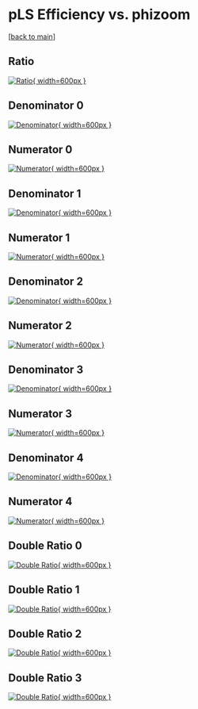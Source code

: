 # pLS Efficiency vs. phizoom

[[back to main](./)]



## Ratio

[![Ratio](../mtv/var/pLS_loweta_211_0_eff_phizoom.png){ width=600px }](../mtv/var/pLS_loweta_211_0_eff_phizoom.pdf)

## Denominator 0

[![Denominator](../mtv/den/pLS_loweta_211_0_eff_phizoom_den0.png){ width=600px }](../mtv/den/pLS_loweta_211_0_eff_phizoom_den0.pdf)

## Numerator 0

[![Numerator](../mtv/num/pLS_loweta_211_0_eff_phizoom_num0.png){ width=600px }](../mtv/num/pLS_loweta_211_0_eff_phizoom_num0.pdf)

## Denominator 1

[![Denominator](../mtv/den/pLS_loweta_211_0_eff_phizoom_den1.png){ width=600px }](../mtv/den/pLS_loweta_211_0_eff_phizoom_den1.pdf)

## Numerator 1

[![Numerator](../mtv/num/pLS_loweta_211_0_eff_phizoom_num1.png){ width=600px }](../mtv/num/pLS_loweta_211_0_eff_phizoom_num1.pdf)

## Denominator 2

[![Denominator](../mtv/den/pLS_loweta_211_0_eff_phizoom_den2.png){ width=600px }](../mtv/den/pLS_loweta_211_0_eff_phizoom_den2.pdf)

## Numerator 2

[![Numerator](../mtv/num/pLS_loweta_211_0_eff_phizoom_num2.png){ width=600px }](../mtv/num/pLS_loweta_211_0_eff_phizoom_num2.pdf)

## Denominator 3

[![Denominator](../mtv/den/pLS_loweta_211_0_eff_phizoom_den3.png){ width=600px }](../mtv/den/pLS_loweta_211_0_eff_phizoom_den3.pdf)

## Numerator 3

[![Numerator](../mtv/num/pLS_loweta_211_0_eff_phizoom_num3.png){ width=600px }](../mtv/num/pLS_loweta_211_0_eff_phizoom_num3.pdf)

## Denominator 4

[![Denominator](../mtv/den/pLS_loweta_211_0_eff_phizoom_den4.png){ width=600px }](../mtv/den/pLS_loweta_211_0_eff_phizoom_den4.pdf)

## Numerator 4

[![Numerator](../mtv/num/pLS_loweta_211_0_eff_phizoom_num4.png){ width=600px }](../mtv/num/pLS_loweta_211_0_eff_phizoom_num4.pdf)

## Double Ratio 0

[![Double Ratio](../mtv/ratio/pLS_loweta_211_0_eff_phizoom_ratio0.png){ width=600px }](../mtv/ratio/pLS_loweta_211_0_eff_phizoom_ratio0.pdf)

## Double Ratio 1

[![Double Ratio](../mtv/ratio/pLS_loweta_211_0_eff_phizoom_ratio1.png){ width=600px }](../mtv/ratio/pLS_loweta_211_0_eff_phizoom_ratio1.pdf)

## Double Ratio 2

[![Double Ratio](../mtv/ratio/pLS_loweta_211_0_eff_phizoom_ratio2.png){ width=600px }](../mtv/ratio/pLS_loweta_211_0_eff_phizoom_ratio2.pdf)

## Double Ratio 3

[![Double Ratio](../mtv/ratio/pLS_loweta_211_0_eff_phizoom_ratio3.png){ width=600px }](../mtv/ratio/pLS_loweta_211_0_eff_phizoom_ratio3.pdf)


